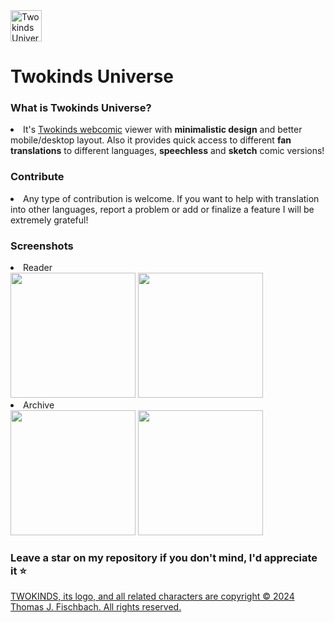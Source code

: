 <img alt="Twokinds Universe" src="https://tkuniverse.space/img/logo.svg" width="50px" height="50px"/>
<h1>Twokinds Universe</h1>
<h3>What is Twokinds Universe?</h2>
<li>It's <a href="https://twokinds.keenspot.com/">Twokinds webcomic</a> viewer with <b>minimalistic design</b> and better mobile/desktop layout. Also it provides quick access to different <b>fan translations</b> to different languages, <b>speechless</b> and <b>sketch</b> comic versions!</li>
<h3>Contribute</h3>
<li>Any type of contribution is welcome. If you want to help with translation into other languages, report a problem or add or finalize a feature I will be extremely grateful!</li>

<h3>Screenshots</h3>
<li>Reader</li>
<img src="https://github.com/user-attachments/assets/1f709b4c-347e-4a91-bb18-8d334020df14" style="height:200px;"/> <img src="https://github.com/user-attachments/assets/499c9423-5b3e-49e4-b7ae-1ce57c0ed04f" style="height:200px;"/>

<li>Archive</li>
<img src="https://github.com/user-attachments/assets/a9cf029c-4d33-4f6c-ad33-5eb6fa0754d5" style="height:200px;"/> <img src="https://github.com/user-attachments/assets/08a6c996-804c-4793-86f4-7d396b149e0a" style="height:200px;"/>

<h3>Leave a star on my repository if you don't mind, I'd appreciate it ⭐️</h3>

<a href="https://twokinds.keenspot.com/license">TWOKINDS, its logo, and all related characters are copyright © 2024 Thomas J. Fischbach. All rights reserved.</a>

